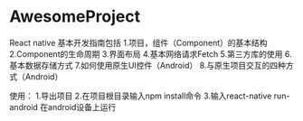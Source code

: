 # AwesomeProject
React native 基本开发指南包括
1.项目，组件（Component）的基本结构
2.Component的生命周期
3.界面布局
4.基本网络请求Fetch
5.第三方库的使用
6.基本数据存储方式
7.如何使用原生UI控件（Android）
8.与原生项目交互的四种方式（Android）

使用：
1.导出项目
2.在项目根目录输入npm install命令
3.输入react-native run-android 在android设备上运行
